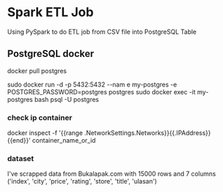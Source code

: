 # Spark ETL Job
Using PySpark to do ETL job from CSV file into PostgreSQL Table

## PostgreSQL docker
docker pull postgres

sudo docker run -d -p 5432:5432 --nam   e my-postgres -e POSTGRES_PASSWORD=postgres postgres
sudo docker exec -it my-postgres bash
psql -U postgres

### check ip container 
docker inspect -f '{{range .NetworkSettings.Networks}}{{.IPAddress}}{{end}}' container_name_or_id

### dataset
I've scrapped data from Bukalapak.com with 15000 rows and 7 columns ('index', 'city', 'price', 'rating', 'store', 'title', 'ulasan')


